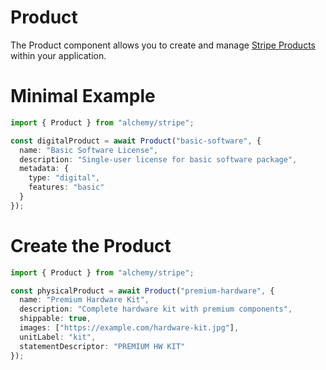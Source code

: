 # Product

The Product component allows you to create and manage [Stripe Products](https://stripe.com/docs/api/products) within your application.

# Minimal Example

```ts twoslash
import { Product } from "alchemy/stripe";

const digitalProduct = await Product("basic-software", {
  name: "Basic Software License",
  description: "Single-user license for basic software package",
  metadata: {
    type: "digital",
    features: "basic"
  }
});
```

# Create the Product

```ts twoslash
import { Product } from "alchemy/stripe";

const physicalProduct = await Product("premium-hardware", {
  name: "Premium Hardware Kit",
  description: "Complete hardware kit with premium components",
  shippable: true,
  images: ["https://example.com/hardware-kit.jpg"],
  unitLabel: "kit",
  statementDescriptor: "PREMIUM HW KIT"
});
```
